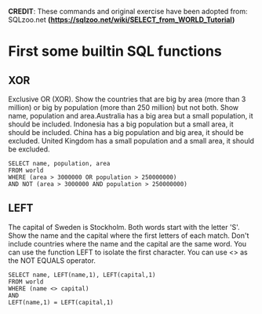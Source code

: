 **CREDIT**: These commands and original exercise have been adopted from: SQLzoo.net **(https://sqlzoo.net/wiki/SELECT_from_WORLD_Tutorial)**

# First some builtin SQL functions 

## XOR
Exclusive OR (XOR). Show the countries that are big by area (more than 3 million) or big by population (more than 250 million) but not both. Show name, population and area.Australia has a big area but a small population, it should be included.
Indonesia has a big population but a small area, it should be included.
China has a big population and big area, it should be excluded.
United Kingdom has a small population and a small area, it should be excluded.

````
SELECT name, population, area 
FROM world
WHERE (area > 3000000 OR population > 250000000) 
AND NOT (area > 3000000 AND population > 250000000)
````

## LEFT
The capital of Sweden is Stockholm. Both words start with the letter 'S'.
Show the name and the capital where the first letters of each match. Don't include countries where the name and the capital are the same word.
You can use the function LEFT to isolate the first character.
You can use <> as the NOT EQUALS operator.

````
SELECT name, LEFT(name,1), LEFT(capital,1)
FROM world
WHERE (name <> capital) 
AND 
LEFT(name,1) = LEFT(capital,1)
````

